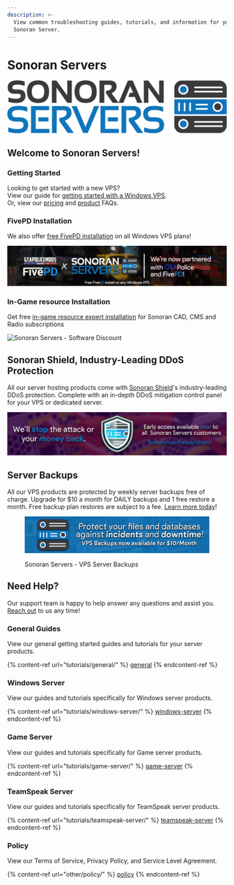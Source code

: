 ```yaml
---
description: >-
  View common troubleshooting guides, tutorials, and information for your
  Sonoran Server.
---
```


# Sonoran Servers

![](<.gitbook/assets/Sonoran Servers.png>)

## Welcome to Sonoran Servers!

### Getting Started

Looking to get started with a new VPS?\
View our guide for [getting started with a Windows VPS](tutorials/windows-server/purchasing-and-getting-started.md).\
Or, view our [pricing](pricing/pricing-faq.md) and [product](frequently-asked-questions/product-faqs.md) FAQs.

### FivePD Installation

We also offer [free FivePD installation](tutorials/windows-server/get-started-with-fivepd.md) on all Windows VPS plans!

![Sonoran Servers & FivePD - Partnership](<.gitbook/assets/image (124).png>)

### In-Game resource Installation

Get free [in-game resource expert installation](pricing/promotions-and-discounts/#free-plugin-installation) for Sonoran CAD, CMS and Radio subscriptions

![Sonoran Servers - Software Discount](.gitbook/assets/banner\_update-1.png)

## Sonoran Shield, Industry-Leading DDoS Protection

All our server hosting products come with [Sonoran Shield](tutorials/sonoran-shield/)'s industry-leading DDoS protection. Complete with an in-depth DDoS mitigation control panel for your VPS or dedicated server.

![Sonoran Servers - Sonoran Shield DDoS Protection](<.gitbook/assets/image (146).png>)

## Server Backups

All our VPS products are protected by weekly server backups free of charge. Upgrade for $10 a month for DAILY backups and 1 free restore a month. Free backup plan restores are subject to a fee. [Learn more today](./#server-backups)!

<figure><img src=".gitbook/assets/s3-bannerpsd.png" alt=""><figcaption><p>Sonoran Servers - VPS Server Backups</p></figcaption></figure>

## Need Help?

Our support team is happy to help answer any questions and assist you. [Reach out](https://support.sonoransoftware.com) to us any time!

### General Guides

View our general getting started guides and tutorials for your server products.

{% content-ref url="tutorials/general/" %}
[general](tutorials/general/)
{% endcontent-ref %}

### Windows Server

View our guides and tutorials specifically for Windows server products.

{% content-ref url="tutorials/windows-server/" %}
[windows-server](tutorials/windows-server/)
{% endcontent-ref %}

### Game Server

View our guides and tutorials specifically for Game server products.

{% content-ref url="tutorials/game-server/" %}
[game-server](tutorials/game-server/)
{% endcontent-ref %}

### TeamSpeak Server

View our guides and tutorials specifically for TeamSpeak server products.

{% content-ref url="tutorials/teamspeak-server/" %}
[teamspeak-server](tutorials/teamspeak-server/)
{% endcontent-ref %}

### Policy

View our Terms of Service, Privacy Policy, and Service Level Agreement.

{% content-ref url="other/policy/" %}
[policy](other/policy/)
{% endcontent-ref %}



